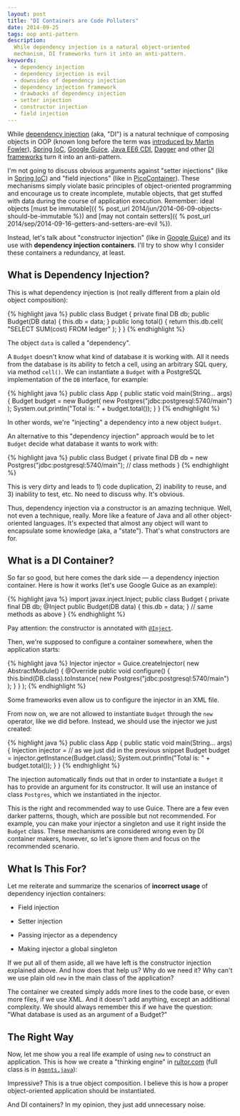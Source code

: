 ```yaml
---
layout: post
title: "DI Containers are Code Polluters"
date: 2014-09-25
tags: oop anti-pattern
description:
  While dependency injection is a natural object-oriented
  mechanism, DI frameworks turn it into an anti-pattern.
keywords:
  - dependency injection
  - dependency injection is evil
  - downsides of dependency injection
  - dependency injection framework
  - drawbacks of dependency injection
  - setter injection
  - constructor injection
  - field injection
---
```


While [dependency injection](http://martinfowler.com/articles/injection.html) (aka, "DI")
is a natural technique of composing objects in OOP
(known long before the term was [introduced by Martin Fowler](http://www.martinfowler.com/articles/injection.html)),
[Spring IoC](http://www.spring.io),
[Google Guice](https://code.google.com/p/google-guice/),
[Java EE6 CDI](http://docs.oracle.com/javaee/6/tutorial/doc/giwhl.html),
[Dagger](http://square.github.io/dagger/) and other
[DI frameworks](https://en.wikipedia.org/wiki/Dependency_injection)
turn it into an anti-pattern.

<!--more-->

I'm not going to discuss obvious arguments against
"setter injections"
(like in [Spring IoC](http://www.springbyexample.org/examples/intro-to-ioc-basic-setter-injection.html))
and
"field injections"
(like in [PicoContainer](http://picocontainer.codehaus.org/annotated-field-injection.html)).
These mechanisms simply violate basic principles
of object-oriented programming and encourage us to create
incomplete, mutable objects, that get stuffed with data during the course
of application execution. Remember: ideal objects
[must be immutable]({ % post_url 2014/jun/2014-06-09-objects-should-be-immutable %})
and [may not contain setters]({ % post_url 2014/sep/2014-09-16-getters-and-setters-are-evil %}).

Instead, let's talk about "constructor injection"
(like in [Google Guice](https://github.com/google/guice/wiki/Injections#constructor-injection))
and its use with **dependency injection containers**.
I'll try to show why I consider these containers a redundancy, at least.

## What is Dependency Injection?

This is what dependency injection is (not really different
from a plain old object composition):

{% highlight java %}
public class Budget {
  private final DB db;
  public Budget(DB data) {
    this.db = data;
  }
  public long total() {
    return this.db.cell(
      "SELECT SUM(cost) FROM ledger"
    );
  }
}
{% endhighlight %}

The object `data` is called a "dependency".

A `Budget` doesn't know what kind of database it is working with. All it
needs from the database is its ability to fetch a cell, using an
arbitrary SQL query, via method `cell()`. We can instantiate a `Budget` with a PostgreSQL
implementation of the `DB` interface, for example:

{% highlight java %}
public class App {
  public static void main(String... args) {
    Budget budget = new Budget(
      new Postgres("jdbc:postgresql:5740/main")
    );
    System.out.println("Total is: " + budget.total());
  }
}
{% endhighlight %}

In other words, we're "injecting" a dependency into a new object `budget`.

An alternative to this "dependency injection" approach would be
to let `Budget` decide what database it wants to work with:

{% highlight java %}
public class Budget {
  private final DB db = new Postgres("jdbc:postgresql:5740/main");
  // class methods
}
{% endhighlight %}

This is very dirty and leads to 1) code duplication, 2) inability
to reuse, and 3) inability to test, etc. No need to discuss why. It's obvious.

Thus, dependency injection via a constructor is an amazing technique.
Well, not even a technique, really. More like a feature of Java and all other object-oriented
languages. It's expected that almost any object will want to encapsulate
some knowledge (aka, a "state"). That's what constructors are for.

## What is a DI Container?

So far so good, but here comes the dark side &mdash; a dependency
injection container. Here is how it works (let's use Google Guice as
an example):

{% highlight java %}
import javax.inject.Inject;
public class Budget {
  private final DB db;
  @Inject
  public Budget(DB data) {
    this.db = data;
  }
  // same methods as above
}
{% endhighlight %}

Pay attention: the constructor is annotated with
[`@Inject`](http://docs.oracle.com/javaee/6/api/javax/inject/Inject.html).

Then, we're supposed to configure a container
somewhere, when the application starts:

{% highlight java %}
Injector injector = Guice.createInjector(
  new AbstractModule() {
    @Override
    public void configure() {
      this.bind(DB.class).toInstance(
        new Postgres("jdbc:postgresql:5740/main")
      );
    }
  }
);
{% endhighlight %}

Some frameworks even allow us to configure the injector in an XML file.

From now on, we are not allowed to instantiate `Budget` through the `new` operator,
like we did before. Instead, we should use the injector we just created:

{% highlight java %}
public class App {
  public static void main(String... args) {
    Injection injector = // as we just did in the previous snippet
    Budget budget = injector.getInstance(Budget.class);
    System.out.println("Total is: " + budget.total());
  }
}
{% endhighlight %}

The injection automatically finds out that in order to instantiate
a `Budget` it has to provide an argument for its constructor. It will
use an instance of class `Postgres`, which we instantiated in the injector.

This is the right and recommended way to use Guice. There are
a few even darker patterns, though, which are possible but not recommended. For example,
you can make your injector a singleton and use it right inside the `Budget` class.
These mechanisms are considered wrong even by DI container makers, however, so let's ignore
them and focus on the recommended scenario.

## What Is This For?

Let me reiterate and summarize the scenarios of **incorrect usage** of dependency
injection containers:

 * Field injection

 * Setter injection

 * Passing injector as a dependency

 * Making injector a global singleton

If we put all of them aside, all we have left is the constructor
injection explained above. And how does that help us? Why do we need it?
Why can't we use plain old `new` in the main class of the application?

The container we created simply adds more lines to the code base,
or even more files, if we use XML. And it doesn't add anything, except
an additional complexity. We should always remember this
if we have the question: "What database is used as an argument of a Budget?"

## The Right Way

Now, let me show you a real life example of using `new` to construct
an application. This is how we create a "thinking engine" in
[rultor.com](http://www.rultor.com) (full class is in
[`Agents.java`](https://github.com/yegor256/rultor/blob/1.34/src/main/java/com/rultor/agents/Agents.java)):

<script src="https://gist.github.com/c76c06baee1f74e3100e.js?file=Agents.java"> </script>

Impressive? This is a true object composition.
I believe this is how a proper object-oriented application
should be instantiated.

And DI containers? In my opinion, they just add unnecessary noise.
